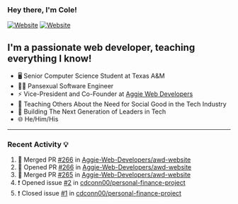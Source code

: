 ### Hey there, I'm Cole!

[![Website](https://img.shields.io/website?label=aggiedevelopers.com&style=for-the-badge&url=https%3A%2F%2Faggiedevelopers.com)](https://aggiedevelopers.com)
[![Website](https://img.shields.io/website?label=coledc.com&style=for-the-badge&url=https%3A%2F%2Fcoledc.com)](https://coledc.com)

## I'm a passionate web developer, teaching everything I know!

- 🖥️ Senior Computer Science Student at Texas A&M
- 🏳️‍🌈 Pansexual Software Engineer
- ⚡ Vice-President and Co-Founder at [Aggie Web Developers](https://www.aggiedevelopers.com)
- 💙 Teaching Others About the Need for Social Good in the Tech Industry
- 🚀 Building The Next Generation of Leaders in Tech
- 🌐 He/Him/His

---

### Recent Activity 💡

<!--START_SECTION:activity-->

1. 🎉 Merged PR [#266](https://github.com/Aggie-Web-Developers/awd-website/pull/266) in [Aggie-Web-Developers/awd-website](https://github.com/Aggie-Web-Developers/awd-website)
2. 💪 Opened PR [#266](https://github.com/Aggie-Web-Developers/awd-website/pull/266) in [Aggie-Web-Developers/awd-website](https://github.com/Aggie-Web-Developers/awd-website)
3. 🎉 Merged PR [#265](https://github.com/Aggie-Web-Developers/awd-website/pull/265) in [Aggie-Web-Developers/awd-website](https://github.com/Aggie-Web-Developers/awd-website)
4. ❗️ Opened issue [#2](https://github.com/cdconn00/personal-finance-project/issues/2) in [cdconn00/personal-finance-project](https://github.com/cdconn00/personal-finance-project)
5. ❗️ Closed issue [#1](https://github.com/cdconn00/personal-finance-project/issues/1) in [cdconn00/personal-finance-project](https://github.com/cdconn00/personal-finance-project)
<!--END_SECTION:activity-->
